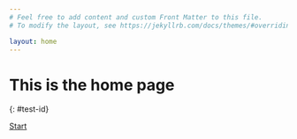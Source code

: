 ```yaml
---
# Feel free to add content and custom Front Matter to this file.
# To modify the layout, see https://jekyllrb.com/docs/themes/#overriding-theme-defaults

layout: home
---
```

# This is the home page
{: #test-id}

[Start](songs-of-the-decade-2010-2019)